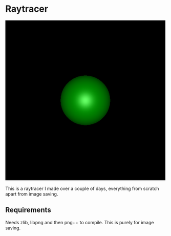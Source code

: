 # Raytracer

![Example image of raytraced sphere](https://github.com/OkeWoke/Raytracer/blob/master/example_raytrace.png)

This is a raytracer I made over a couple of days, everything from scratch apart from image saving.

## Requirements
Needs zlib, libpng and then png++ to compile.
This is purely for image saving.
